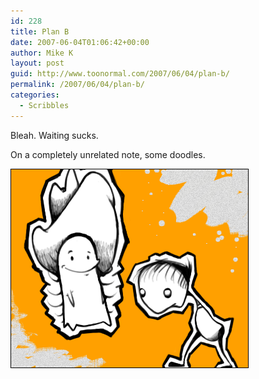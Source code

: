 ```yaml
---
id: 228
title: Plan B
date: 2007-06-04T01:06:42+00:00
author: Mike K
layout: post
guid: http://www.toonormal.com/2007/06/04/plan-b/
permalink: /2007/06/04/plan-b/
categories:
  - Scribbles
---
```

Bleah. Waiting sucks.

On a completely unrelated note, some doodles.

![Hat Mc Cat.  Or in other words, I have no clue.](/content/hatmccat.png)